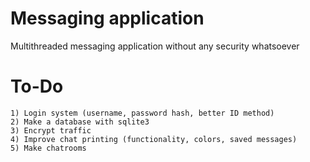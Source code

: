 # Messaging application

Multithreaded messaging application without any security whatsoever

# To-Do
    1) Login system (username, password hash, better ID method)
    2) Make a database with sqlite3
    3) Encrypt traffic
    4) Improve chat printing (functionality, colors, saved messages)
    5) Make chatrooms
 
